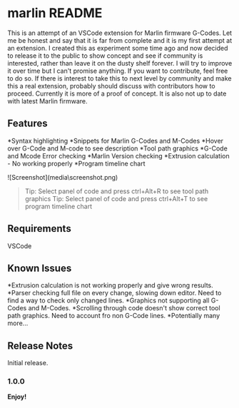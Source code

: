 # marlin README

This is an attempt of an VSCode extension for Marlin firmware G-Codes.
Let me be honest and say that it is far from complete and it is my first attempt at an extension. I created this as experiment some time ago and now decided to release it to the public to show concept and see if community is interested, rather than leave it on the dusty shelf forever. I will try to improve it over time but I can't promise anything. If you want to contribute, feel free to do so. If there is interest to take this to next level by community and make this a real extension, probably should discuss with contributors how to proceed. Currently it is more of a proof of concept. It is also not up to date with latest Marlin firmware. 

## Features
*Syntax highlighting
*Snippets for Marlin G-Codes and M-Codes
*Hover over G-Code and M-code to see description
*Tool path graphics 
*G-Code and Mcode Error checking
*Marlin Version checking
*Extrusion calculation - No working properly
*Program timeline chart 


\!\[Screenshot\]\(media\screenshot.png\)

> Tip: Select panel of code and press ctrl+Alt+R to see tool path graphics
> Tip: Select panel of code and press ctrl+Alt+T to see program timeline chart

## Requirements

VSCode

## Known Issues

*Extrusion calculation is not working properly and give wrong results.
*Parser checking full file on every change, slowing down editor. Need to find a way to check only changed lines.
*Graphics not supporting all G-Codes and M-Codes.
*Scrolling through code doesn't show correct tool path graphics. Need to account fro non G-Code lines.
*Potentially many more...

## Release Notes

Initial release.

### 1.0.0


**Enjoy!**
